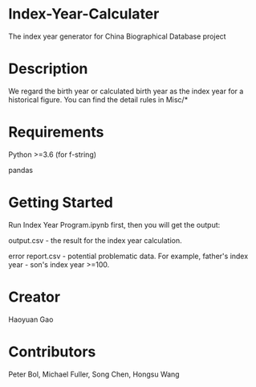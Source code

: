 # Index-Year-Calculater

The index year generator for China Biographical Database project

# Description

We regard the birth year or calculated birth year as the index year for a historical figure. You can find the detail rules in Misc/*

# Requirements

Python >=3.6 (for f-string)

pandas

# Getting Started

Run Index Year Program.ipynb first, then you will get the output:

output.csv - the result for the index year calculation.

error report.csv - potential problematic data. For example, father's index year - son's index year >=100.


# Creator

Haoyuan Gao


# Contributors

Peter Bol, Michael Fuller, Song Chen, Hongsu Wang
